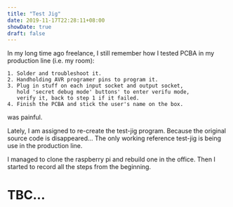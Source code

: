 ```yaml
---
title: "Test Jig"
date: 2019-11-17T22:28:11+08:00
showDate: true
draft: false
---
```


In my long time ago freelance, I still remember how I tested PCBA in my production line (i.e. my room):
```
1. Solder and troubleshoot it.
2. Handholding AVR programer pins to program it.
3. Plug in stuff on each input socket and output socket,
   hold 'secret debug mode' buttons' to enter verifu mode,
   verify it, back to step 1 if it failed.
4. Finish the PCBA and stick the user's name on the box.
```
was painful.

Lately, I am assigned to re-create the test-jig program. Because the original source code is disappeared... The only working reference test-jig is being use in the production line.

I managed to clone the raspberry pi and rebuild one in the office. Then I started to record all the steps from the beginning.
# TBC...